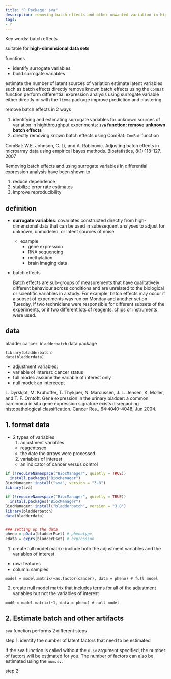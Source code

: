 ```yaml
---
title: "R Package: sva"
description: removing batch effects and other unwanted variation in high-throughput experiments
tags:
- r
---
```


Key words: batch effects

suitable for **high-dimensional data sets**

functions

  - identify surrogate variables
  - build surrogate variables


estimate the number of latent sources of variation
estimate latent variables such as batch effects
directly remove known batch effects using the `ComBat` function
perform differential expression analysis using surrogate variable either directly or with the `limma` package
improve prediction and clustering

remove batch effects in 2 ways

1. identifying and estimating surrogate variables for unknown sources of variation in highthroughput experiments: **`sva` function: remove unknown batch effects**
2. directly removing known batch effects using ComBat: `ComBat` function

  ComBat: W.E. Johnson, C. Li, and A. Rabinovic. Adjusting batch effects in microarray data using empirical bayes methods. Biostatistics,
8(1):118–127, 2007


Removing batch effects and using surrogate variables in differential expression
analysis have been shown to

1. reduce dependence
2. stabilize error rate estimates
3. improve reproducibility

## definition

* **surrogate variables**: covariates constructed directly from high-dimensional data that can be used in subesequent analyses to adjust for unknown, unmodeled, or latent sources of noise

  * example
    - gene expression
    - RNA sequencing
    - methylation
    - brain imaging data

* batch effects

  Batch effects are sub-groups of measurements that have qualitatively different behaviour across conditions and are unrelated to the biological or scientific variables in a study. For example, batch effects may occur if a subset of experiments was run on Monday and another set on Tuesday, if two technicians were responsible for different subsets of the experiments, or if two different lots of reagents, chips or instruments were used.

## data

bladder cancer: `bladderbatch` data package

```
library(bladderbatch)
data(bladderdata)
```

* adjustment variables:
* variable of interest: cancer status
* full model: assume the variable of interest only
* null model: an interecept

L. Dyrskjot, M. Kruhoffer, T. Thykjaer, N. Marcussen, J. L. Jensen, K. Moller, and T. F. Orntoft. Gene expression in the urinary bladder: a common carcinoma in situ gene expression signature exists disregarding histopathological classification. Cancer Res., 64:4040–4048, Jun 2004.

## 1. format data

* 2 types of variables
  1. adjustment variables
    - reagentssex
    - the date the arrays were processed
  2. variables of interest
    - an indicator of cancer versus control

```r
if (!requireNamespace("BiocManager", quietly = TRUE))
  install.packages("BiocManager")
BiocManager::install("sva", version = "3.8")
library(sva)

if (!requireNamespace("BiocManager", quietly = TRUE))
  install.packages("BiocManager")
BiocManager::install("bladderbatch", version = "3.8")
library(bladderbatch)
data(bladderdata)


### setting up the data
pheno = pData(bladderEset) # phenotype
edata = exprs(bladderEset) # expression

```
1. create full model matrix: include both the adjustment variables and the variables of interest

  * row: features
  * column: samples

  `model = model.matrix(~as.factor(cancer), data = pheno) # full model`

2. create null model matrix that includes terms for all of the adjustment variables but not the variables of interest

  `mod0 = model.matrix(~1, data = pheno) # null model`
## 2. Estimate batch and other artifacts

`sva` function performs 2 different steps

step 1: identify the number of latent factors that need to be estimated

If the sva function is called without the `n.sv` argument specified, the number of factors will be estimated for you.
The number of factors can also be estimated using the `num.sv`.

step 2:
